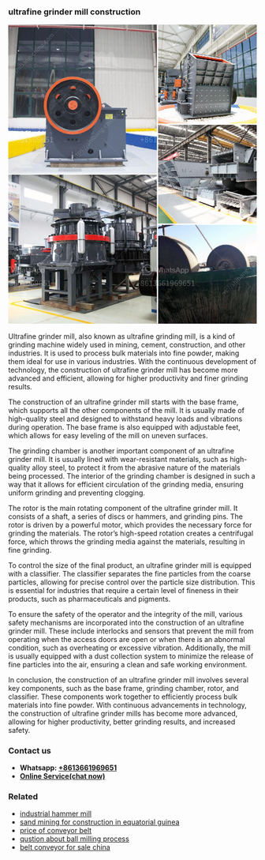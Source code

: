 <h3>ultrafine grinder mill construction</h3><img src='1704857204.jpg' alt=''><p>Ultrafine grinder mill, also known as ultrafine grinding mill, is a kind of grinding machine widely used in mining, cement, construction, and other industries. It is used to process bulk materials into fine powder, making them ideal for use in various industries. With the continuous development of technology, the construction of ultrafine grinder mill has become more advanced and efficient, allowing for higher productivity and finer grinding results.</p><p>The construction of an ultrafine grinder mill starts with the base frame, which supports all the other components of the mill. It is usually made of high-quality steel and designed to withstand heavy loads and vibrations during operation. The base frame is also equipped with adjustable feet, which allows for easy leveling of the mill on uneven surfaces.</p><p>The grinding chamber is another important component of an ultrafine grinder mill. It is usually lined with wear-resistant materials, such as high-quality alloy steel, to protect it from the abrasive nature of the materials being processed. The interior of the grinding chamber is designed in such a way that it allows for efficient circulation of the grinding media, ensuring uniform grinding and preventing clogging.</p><p>The rotor is the main rotating component of the ultrafine grinder mill. It consists of a shaft, a series of discs or hammers, and grinding pins. The rotor is driven by a powerful motor, which provides the necessary force for grinding the materials. The rotor’s high-speed rotation creates a centrifugal force, which throws the grinding media against the materials, resulting in fine grinding.</p><p>To control the size of the final product, an ultrafine grinder mill is equipped with a classifier. The classifier separates the fine particles from the coarse particles, allowing for precise control over the particle size distribution. This is essential for industries that require a certain level of fineness in their products, such as pharmaceuticals and pigments.</p><p>To ensure the safety of the operator and the integrity of the mill, various safety mechanisms are incorporated into the construction of an ultrafine grinder mill. These include interlocks and sensors that prevent the mill from operating when the access doors are open or when there is an abnormal condition, such as overheating or excessive vibration. Additionally, the mill is usually equipped with a dust collection system to minimize the release of fine particles into the air, ensuring a clean and safe working environment.</p><p>In conclusion, the construction of an ultrafine grinder mill involves several key components, such as the base frame, grinding chamber, rotor, and classifier. These components work together to efficiently process bulk materials into fine powder. With continuous advancements in technology, the construction of ultrafine grinder mills has become more advanced, allowing for higher productivity, better grinding results, and increased safety.</p><h3>Contact us</h3><ul><li><strong>Whatsapp:&nbsp;<a href="https://wa.me/8613661969651">+8613661969651</a></strong></li><li><a href="https://swt.shibang-china.com/?git&amp;zhl&amp;ultrafine grinder mill construction"><strong>Online Service(chat now)</strong></a></li></ul><h3>Related</h3><ul><li><a href='industrial hammer mill.md'>industrial hammer mill</a></li><li><a href='sand mining for construction in equatorial guinea.md'>sand mining for construction in equatorial guinea</a></li><li><a href='price of conveyor belt.md'>price of conveyor belt</a></li><li><a href='qustion about ball milling process.md'>qustion about ball milling process</a></li><li><a href='belt conveyor for sale china.md'>belt conveyor for sale china</a></li></ul>